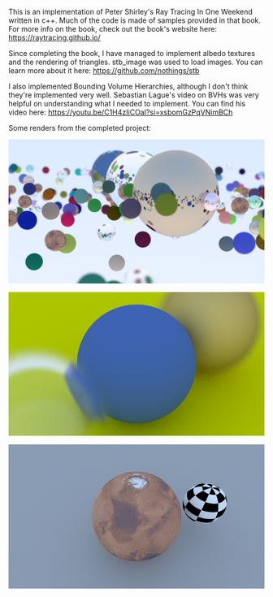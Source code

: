 This is an implementation of Peter Shirley's Ray Tracing In One Weekend written in c++. Much of the code is made of samples provided in that book. For more info on the book, check out the book's website here: https://raytracing.github.io/

Since completing the book, I have managed to implement albedo textures and the rendering of triangles.
stb_image was used to load images. You can learn more about it here: https://github.com/nothings/stb

I also implemented Bounding Volume Hierarchies, although I don't think they're implemented very well. Sebastian Lague's video on BVHs was very helpful on understanding what I needed to implement. You can find his video here: https://youtu.be/C1H4zIiCOaI?si=xsbomGzPqVNimBCh

Some renders from the completed project:

![scene with many spheres](https://github.com/1FoxInTheBox1/Ray-Tracing-In-One-Weekend/blob/main/images/render2.png?raw=true)

![close up of spheres](https://github.com/1FoxInTheBox1/Ray-Tracing-In-One-Weekend/blob/main/images/render1.png?raw=true)

![close up of textured spheres](https://github.com/1FoxInTheBox1/Ray-Tracing-In-One-Weekend/blob/main/images/render3.png?raw=true)
